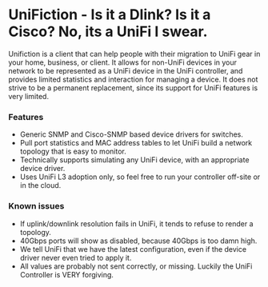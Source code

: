 # UniFiction - Is it a Dlink? Is it a Cisco? No, its a UniFi I swear.

Unifiction is a client that can help people with their migration to UniFi gear in your home, business, or client. It allows for non-UniFi devices in your network to be represented as a UniFi device in the UniFi controller, and provides limited statistics and interaction for managing a device.
It does not strive to be a permanent replacement, since its support for UniFi features is very limited. 


### Features
 - Generic SNMP and Cisco-SNMP based device drivers for switches.
 - Pull port statistics and MAC address tables to let UniFi build a network topology that is easy to monitor.
 - Technically supports simulating any UniFi device, with an appropriate device driver.
 - Uses UniFi L3 adoption only, so feel free to run your controller off-site or in the cloud.


### Known issues
 - If uplink/downlink resolution fails in UniFi, it tends to refuse to render a topology.
 - 40Gbps ports will show as disabled, because 40Gbps is too damn high.
 - We tell UniFi that we have the latest configuration, even if the device driver never even tried to apply it.
 - All values are probably not sent correctly, or missing. Luckily the UniFi Controller is VERY forgiving.